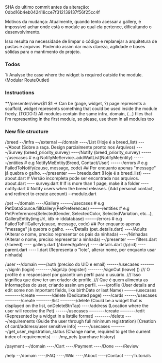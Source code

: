 SHA do ultimo commit antes da alteração: 0dbd16b4eb042418cce7f312139137f56f25cc4f

Motivos da mudança:
Atualmente, quando tento acessar a gallery, é impossível achar onde está o module ao qual ela pertence, dificultando o desenvolvimento.

Isso resulta na necessidade de limpar o código e replanejar a arquitetura de pastas e arquivos. Podendo assim dar mais clareza, agilidade e bases sólidas para o mantimento do projeto.

### Todos
1: Analyse the case where the widget is required outside the module. (Modular RouteOutlet)

### Instructions
**/presenter/view/$1
$1 -> Can be (page, widget, ?) page represents a scaffold, widget represents something that could be used inside the module freely. (TODO:1)
All modules contain the same infra, domain, (...) files that i'm representing in the first module, so please, use them in all modules too

### New file structure
/breed
--/infra
--/external
--/domain
----/List (Hoje é a breed_list)
----/About (Sobre a raça. Design parcialmente pronto nos Arquivos)
----/Survey (breed_priority_survey)
----/Notify (breed_priority_survey)
------/usecases  # e.g NotifyMeService..addWaitList(NotifyMeEntity)
------/entities  # e.g NotifyMeEntity(Breed, Contact/User)
------/errors  # e.g FailedToNotify(cause, message, code) ## Por enquanto apenas "message" já quebra o galho.
--/presenter
---- breeds.dart (Hoje é a breed_list)
---- about.dart  # Versão incompleta pode ser encontrada nos arquivos. about.dart
---- survey.dart  # If is more than 1 page, make it a folder
---- notify.dart  # Notify users when the breed releases. (Add personal contact, and redirect to create account)
--module.dart

/pet
--/domain
----/Gallery
------/usecases  # e.g PetDataSource.fillGallery(PetPreferences)
------/entities  # e.g PetPreferences(SelectedGender, SelectedColor, SelectedVariation, etc...), GalleryEntity(imgUrl, idb => iddatabase)
------/errors  # e.g FailedToFillGallery(cause, message, code) ## Por enquanto apenas "message" já quebra o galho.
----/Details (pet_details.dart)
----/Adults (Alterar o nome, preciso representar os pais da ninhada)
----/Ninhadas (Alterar o nome, preciso representar a ninhada)
--/presenter
---- filters.dart (/:breed) 
---- gallery.dart (/:breed/gallery)
---- details.dart (/p/:id)
---- parent.dart 
---- l.dart (Representa o "lote", alterar nome, por enquanto usar ninhada)

/user
--/domain
----/auth (preciso do UID e email)
------/usecases
--------/signIn (login)
--------/signUp (register)
--------/signOut (leave) ()
/// O profile é o responsável por garantir um perfil para o usuário.
/// Isso significa que deve ter um criador de profile.
/// Que é quem alimenta as informações do user, criando assim um perfil.
----/profile (User details and edit some non important fields, like birthDate or last Name)
------/usecases
--------/create
--------/delete (Dedicated page)
----/cards
------/usecases
--------/create
--------/list
--------/delete (Could be a widget that is displayed on the list, onDeleteBtnTap)
----/address (Location where the user will receive the Pet)
------/usecases
--------/create
--------/edit (Represented by a widget in a listtile format)
--------/delete
----/requirements (Guide the user through full minimum registration) [Creation of card/address/user sensitive info]
------/usecases
--------/get_user_registration_status (Change name, required to get the current index of requirements)
----/my_pets (purchase history)

/payment
--/domain
----/Cart
----/Payment
----/Done
----/Review

/help
--/domain
----/FAQ
----/Wiki
----/About
----/Contact
----/Tutorials